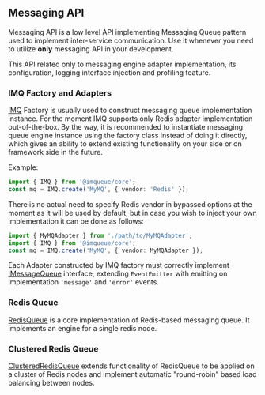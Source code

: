 ## Messaging API

Messaging API is a low level API implementing Messaging Queue pattern used
to implement inter-service communication. Use it whenever you need to utilize
**only** messaging API in your development.

This API related only to messaging engine adapter implementation, its 
configuration, logging interface injection and profiling feature. 

### IMQ Factory and Adapters

[IMQ](/api/core/{{latest_core}}/classes/imq.html) Factory is usually used to 
construct messaging queue implementation instance.
For the moment IMQ supports only Redis adapter implementation out-of-the-box.
By the way, it is recommended to instantiate messaging queue engine instance
using the factory class instead of doing it directly, which gives an ability 
to extend existing functionality on your side or on framework side in the future.

Example:

~~~typescript
import { IMQ } from '@imqueue/core';
const mq = IMQ.create('MyMQ', { vendor: 'Redis' });
~~~

There is no actual need to specify Redis vendor in bypassed options at the moment
as it will be used by default, but in case you wish to inject your own 
implementation it can be done as follows:

~~~typescript
import { MyMQAdapter } from './path/to/MyMQAdapter';
import { IMQ } from '@imqueue/core';
const mq = IMQ.create('MyMQ', { vendor: MyMQAdapter });
~~~

Each Adapter constructed by IMQ factory must correctly implement 
[IMessageQueue](/api/core/{{latest_core}}/interfaces/imessagequeue.html)
interface, extending `EventEmitter` with emitting on implementation `'message'` 
and `'error'` events.

### Redis Queue

[RedisQueue](/api/core/{{latest_core}}/classes/redisqueue.html) is a core
implementation of Redis-based messaging queue. It implements an engine for
a single redis node.

### Clustered Redis Queue

[ClusteredRedisQueue](/api/core/{{latest_core}}/classes/clusteredredisqueue.html)
extends functionality of RedisQueue to be applied on a cluster of Redis nodes
and implement automatic "round-robin" based load balancing between nodes.
